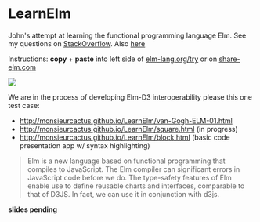 # LearnElm
John's attempt at learning the functional programming language Elm.  See my questions on [StackOverflow](http://stackoverflow.com/search?q=[elm]+user%3A737051).  Also [here](https://github.com/MonsieurCactus/github-mathjax-reader)

Instructions: **copy** + **paste** into left side of [elm-lang.org/try](http://elm-lang.org/try) or on [share-elm.com](http://share-elm.com/sprout/55fdf4cee4b0966c193dbf03)


![](http://i.imgur.com/cWpJVIq.png)

We are in the process of developing Elm-D3 interoperability please this one test case:
  * http://monsieurcactus.github.io/LearnElm/van-Gogh-ELM-01.html
  * http://monsieurcactus.github.io/LearnElm/square.html (in progress)
  * http://monsieurcactus.github.io/LearnElm/block.html  (basic code presentation app w/ syntax highlighting)

> Elm is a new language based on functional programming that compiles to JavaScript. The Elm compiler can significant errors in JavaScript code before we do. The type-safety features of Elm enable use to define reusable charts and interfaces, comparable to that of D3JS.  In fact, we can use it in conjunction with d3js.

**slides pending**
